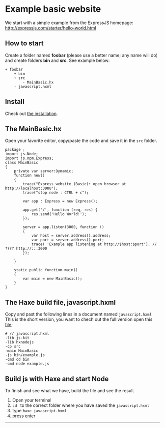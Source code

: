 # Example basic website

We start with a simple example from the ExpressJS homepage:
<http://expressjs.com/starter/hello-world.html>

## How to start

Create a folder named **foobar** (please use a better name; any name will do) and create folders **bin** and **src**.
See example below:

```
+ foobar
	+ bin
	+ src
		- MainBasic.hx
	- javascript.hxml
```


## Install

Check out [the installation](installation.md).


## The MainBasic.hx

Open your favorite editor, copy/paste the code and save it in the `src` folder.

```
package ;
import js.Node;
import js.npm.Express;
class MainBasic
{
	private var server:Dynamic;
	function new()
	{
		trace("Express website (Basic): open browser at http://localhost:3000");
		trace("stop node : CTRL + c");

		var app : Express = new Express();

		app.get('/', function (req, res) {
			res.send('Hello World!');
		});

		server = app.listen(3000, function ()
		{
			var host = server.address().address;
			var port = server.address().port;
			trace( 'Example app listening at http://$host:$port'); // ???? http://:::3000
		});

	}

    static public function main()
    {
        var main = new MainBasic();
	}
}
```


## The Haxe build file, javascript.hxml

Copy and past the following lines in a document named `javascript.hxml`
This is the short version, you want to chech out the full version open this [file](/code/javascript.hxml);

```
# // javascript.hxml
-lib js-kit
-lib hxnodejs
-cp src
-main MainBasic
-js bin/example.js
-cmd cd bin
-cmd node example.js
```



## Build js with Haxe and start Node

To finish and see what we have, build the file and see the result

1. Open your terminal
2. `cd ` to the correct folder where you have saved the `javascript.hxml`
3. type `haxe javascript.hxml`
4. press enter

-----
